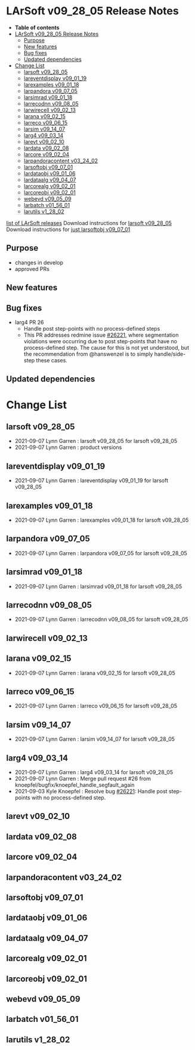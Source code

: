 LArSoft v09_28_05 Release Notes
======================================================================

-   **Table of contents**
-   [LArSoft v09_28_05 Release Notes](#LArSoft-v09_28_05-Release-Notes)
    -   [Purpose](#Purpose)
    -   [New features](#New-features)
    -   [Bug fixes](#Bug-fixes)
    -   [Updated dependencies](#Updated-dependencies)
-   [Change List](#Change-List)
    -   [larsoft v09_28_05](#larsoft-v09_28_05)
    -   [lareventdisplay v09_01_19](#lareventdisplay-v09_01_19)
    -   [larexamples v09_01_18](#larexamples-v09_01_18)
    -   [larpandora v09_07_05](#larpandora-v09_07_05)
    -   [larsimrad v09_01_18](#larsimrad-v09_01_18)
    -   [larrecodnn v09_08_05](#larrecodnn-v09_08_05)
    -   [larwirecell v09_02_13](#larwirecell-v09_02_13)
    -   [larana v09_02_15](#larana-v09_02_15)
    -   [larreco v09_06_15](#larreco-v09_06_15)
    -   [larsim v09_14_07](#larsim-v09_14_07)
    -   [larg4 v09_03_14](#larg4-v09_03_14)
    -   [larevt v09_02_10](#larevt-v09_02_10)
    -   [lardata v09_02_08](#lardata-v09_02_08)
    -   [larcore v09_02_04](#larcore-v09_02_04)
    -   [larpandoracontent v03_24_02](#larpandoracontent-v03_24_02)
    -   [larsoftobj v09_07_01](#larsoftobj-v09_07_01)
    -   [lardataobj v09_01_06](#lardataobj-v09_01_06)
    -   [lardataalg v09_04_07](#lardataalg-v09_04_07)
    -   [larcorealg v09_02_01](#larcorealg-v09_02_01)
    -   [larcoreobj v09_02_01](#larcoreobj-v09_02_01)
    -   [webevd v09_05_09](#webevd-v09_05_09)
    -   [larbatch v01_56_01](#larbatch-v01_56_01)
    -   [larutils v1_28_02](#larutils-v1_28_02)

[list of LArSoft releases](LArSoft_release_list)
Download instructions for [larsoft v09_28_05](http://scisoft.fnal.gov/scisoft/bundles/larsoft/v09_28_05/larsoft-v09_28_05.html)
Download instructions for [just larsoftobj v09_07_01](http://scisoft.fnal.gov/scisoft/bundles/larsoftobj/v09_07_01/larsoftobj-v09_07_01.html)

Purpose
--------------------

-   changes in develop
-   approved PRs

New features
------------------------------

Bug fixes
------------------------

-   larg4 PR 26
    -   Handle post step-points with no process-defined steps
    -   This PR addresses redmine issue [\#26221](/redmine/issues/26221 "Bug: LArG4 Seg fault in SBND: can't access process information? (Closed)"), where segmentation violations were occurring due to post step-points that have no process-defined step. The cause for this is not yet understood, but the recommendation from @hanswenzel is to simply handle/side-step these cases.

Updated dependencies
----------------------------------------------

Change List
============================

larsoft v09_28_05
------------------------------------------

-   2021-09-07 Lynn Garren : larsoft v09_28_05 for larsoft v09_28_05
-   2021-09-07 Lynn Garren : product versions

lareventdisplay v09_01_19
----------------------------------------------------------

-   2021-09-07 Lynn Garren : lareventdisplay v09_01_19 for larsoft v09_28_05

larexamples v09_01_18
--------------------------------------------------

-   2021-09-07 Lynn Garren : larexamples v09_01_18 for larsoft v09_28_05

larpandora v09_07_05
------------------------------------------------

-   2021-09-07 Lynn Garren : larpandora v09_07_05 for larsoft v09_28_05

larsimrad v09_01_18
----------------------------------------------

-   2021-09-07 Lynn Garren : larsimrad v09_01_18 for larsoft v09_28_05

larrecodnn v09_08_05
------------------------------------------------

-   2021-09-07 Lynn Garren : larrecodnn v09_08_05 for larsoft v09_28_05

larwirecell v09_02_13
--------------------------------------------------

larana v09_02_15
----------------------------------------

-   2021-09-07 Lynn Garren : larana v09_02_15 for larsoft v09_28_05

larreco v09_06_15
------------------------------------------

-   2021-09-07 Lynn Garren : larreco v09_06_15 for larsoft v09_28_05

larsim v09_14_07
----------------------------------------

-   2021-09-07 Lynn Garren : larsim v09_14_07 for larsoft v09_28_05

larg4 v09_03_14
--------------------------------------

-   2021-09-07 Lynn Garren : larg4 v09_03_14 for larsoft v09_28_05
-   2021-09-07 Lynn Garren : Merge pull request \#26 from knoepfel/bugfix/knoepfel_handle_segfault_again
-   2021-09-03 Kyle Knoepfel : Resolve bug [\#26221](/redmine/issues/26221 "Bug: LArG4 Seg fault in SBND: can't access process information? (Closed)"): Handle post step-points with no process-defined step.

larevt v09_02_10
----------------------------------------

lardata v09_02_08
------------------------------------------

larcore v09_02_04
------------------------------------------

larpandoracontent v03_24_02
--------------------------------------------------------------

larsoftobj v09_07_01
------------------------------------------------

lardataobj v09_01_06
------------------------------------------------

lardataalg v09_04_07
------------------------------------------------

larcorealg v09_02_01
------------------------------------------------

larcoreobj v09_02_01
------------------------------------------------

webevd v09_05_09
----------------------------------------

larbatch v01_56_01
--------------------------------------------

larutils v1_28_02
------------------------------------------
